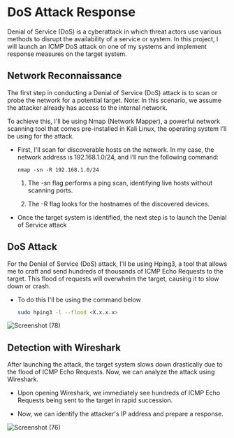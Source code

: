 # DoS Attack Response
Denial of Service (DoS) is a cyberattack in which threat actors use various methods to disrupt the availability of a service or system. In this project, I will launch an ICMP DoS attack on one of my systems and implement response measures on the target system.

## Network Reconnaissance
The first step in conducting a Denial of Service (DoS) attack is to scan or probe the network for a potential target. Note: In this scenario, we assume the attacker already has access to the internal network.

To achieve this, I'll be using Nmap (Network Mapper), a powerful network scanning tool that comes pre-installed in Kali Linux, the operating system I’ll be using for the attack.

- First, I'll scan for discoverable hosts on the network. In my case, the network address is 192.168.1.0/24, and I’ll run the following command:

      nmap -sn -R 192.168.1.0/24
  1. The -sn flag performs a ping scan, identifying live hosts without scanning ports.

  2. The -R flag looks for the hostnames of the discovered devices.

- Once the target system is identified, the next step is to launch the Denial of Service attack

## DoS Attack
For the Denial of Service (DoS) attack, I'll be using Hping3, a tool that allows me to craft and send hundreds of thousands of ICMP Echo Requests to the target. This flood of requests will overwhelm the target, causing it to slow down or crash.

- To do this I'll be using the command below

  ``` bash
  sudo hping3 -l --flood <X.x.x.x>

![Screenshot (78)](https://github.com/user-attachments/assets/39f5ffa0-2de2-419d-b2ea-97111bf33fff)

## Detection with Wireshark
After launching the attack, the target system slows down drastically due to the flood of ICMP Echo Requests. Now, we can analyze the attack using Wireshark.

- Upon opening Wireshark, we immediately see hundreds of ICMP Echo Requests being sent to the target in rapid succession.

- Now, we can identify the attacker's IP address and prepare a response.

![Screenshot (76)](https://github.com/user-attachments/assets/1ee42a29-8d20-4c63-8031-9bb781dbf42d)







